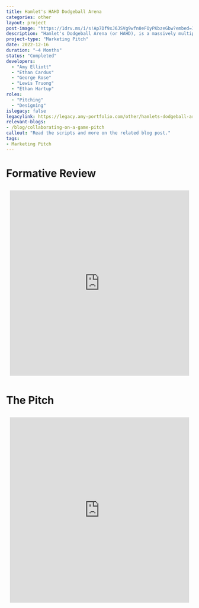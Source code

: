 ```yaml
---
title: Hamlet's HAHD Dodgeball Arena
categories: other
layout: project
post-image: "https://1drv.ms/i/s!Ap7Df9xJ6JSVg9wfn0eFOyPKbzeGbw?embed=1&width=1920&height=1634"
description: "Hamlet's Dodgeball Arena (or HAHD), is a massively multiplayer dodgeball game aimed at younger players."
project-type: "Marketing Pitch"
date: 2022-12-16
duration: "~4 Months"
status: "Completed"
developers:
  - "Amy Elliott"
  - "Ethan Cardus"
  - "George Rose"
  - "Lewis Truong"
  - "Ethan Hartup"
roles:
  - "Pitching"
  - "Designing"
islegacy: false
legacylink: https://legacy.amy-portfolio.com/other/hamlets-dodgeball-arena#/
relevant-blogs:
- /blog/collaborating-on-a-game-pitch
callout: "Read the scripts and more on the related blog post."
tags:
- Marketing Pitch
---
```


# Formative Review
<div class="video-container" style="height: 500px; margin: 0 auto; padding: 10px !important">
    <iframe src="https://drive.google.com/file/d/1yxXZFQhBi5CU-m_3LHfQTjBE5x8Acbk1/preview" width="100%" height="100%" frameborder="0"></iframe>
</div>

# The Pitch
<div class="video-container" style="height: 500px; margin: 0 auto; padding: 10px !important">
    <iframe src="https://drive.google.com/file/d/13FVKbgBaiuOaFCk_4MJzxSsFtQd85HcC/preview" width="100%" height="100%" frameborder="0"></iframe>
</div>

